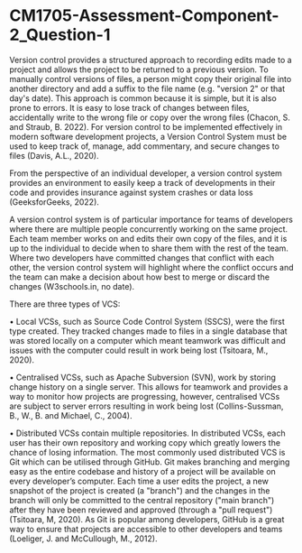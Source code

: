 # CM1705-Assessment-Component-2_Question-1

Version control provides a structured approach to recording edits made to a project and allows the project to be returned to a previous version.  To manually control versions of files, a person might copy their original file into another directory and add a suffix to the file name  (e.g. "version 2" or that day's date).  This approach is common because it is simple, but it is also prone to errors.  It is easy to lose track of changes between files, accidentally write to the wrong file or copy over the wrong files (Chacon, S. and Straub, B. 2022).  For version control to be implemented effectively in modern software development projects, a Version Control System must be used to keep track of, manage, add commentary, and secure changes to files (Davis, A.L., 2020).

From the perspective of an individual developer, a version control system provides an environment to easily keep a track of developments in  their code and provides insurance against system crashes or data loss (GeeksforGeeks, 2022). 

A version control system is of particular importance for teams of developers where there are multiple people concurrently working on the same project.  Each team member works on and edits their own copy of the files, and it is up to the individual to decide when to share them with the rest of the team.  Where two developers have committed changes that conflict with each other, the version control system will highlight where the conflict occurs and the team can make a decision about how best to merge or discard the changes (W3schools.in, no date).

There are three types of VCS: 

•	Local VCSs, such as Source Code Control System (SSCS), were the first type created.  They tracked changes made to files in a single database that was stored locally on a computer which meant teamwork was difficult and issues with the computer could result in work being lost (Tsitoara, M., 2020).

•	Centralised VCSs, such as Apache Subversion (SVN), work by storing change history on a single server.  This allows for teamwork and provides a way to monitor how projects are progressing, however, centralised VCSs are subject to server errors resulting in work being lost (Collins-Sussman, B., W., B. and Michael, C., 2004). 

•	Distributed VCSs contain multiple repositories. In distributed VCSs, each user has their own repository and working copy which greatly lowers the chance of losing information.  The most commonly used distributed VCS is Git which can be utilised through GitHub.  Git makes branching and merging easy as the entire codebase and history of a project will be available on every developer’s computer.  Each time a user edits the project, a new snapshot of the project is created (a "branch") and the changes in the branch will only be committed to the central repository ("main branch") after they have been reviewed and approved (through a "pull request") (Tsitoara, M, 2020).  As Git is popular among developers, GitHub is a great way to ensure that projects are accessible to other developers and teams (Loeliger, J. and McCullough, M., 2012).  

